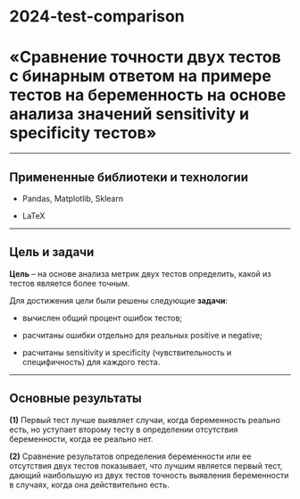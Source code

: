 # 2024-test-comparison

# **«Сравнение точности двух тестов с бинарным ответом на примере тестов на беременность на основе анализа значений sensitivity и specificity тестов»**

---

## **Примененные библиотеки и технологии**

* Pandas, Matplotlib, Sklearn

* LaTeX

---

## **Цель и задачи**

**Цель** – на основе анализа метрик двух тестов определить, какой из тестов является более точным.

Для достижения цели были решены следующие **задачи**:

 * вычислен общий процент ошибок тестов;

 * расчитаны ошибки отдельно для реальных positive и negative;

 * расчитаны sensitivity и specificity (чувствительность и специфичность) для каждого теста.

---

## **Основные результаты**

**(1)** Первый тест лучше выявляет случаи, когда беременность реально есть, но уступает второму тесту в определении отсутствия беременности, когда ее реально нет.

**(2)** Сравнение результатов определения беременности или ее отсутствия двух тестов показывает, что лучшим является первый тест, дающий наибольшую из двух тестов точность выявления беременности в случаях, когда она действительно есть.
